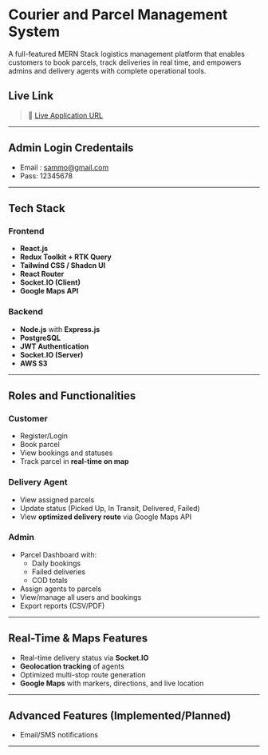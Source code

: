 # Courier and Parcel Management System

A full-featured MERN Stack logistics management platform that enables customers to book parcels, track deliveries in real time, and empowers admins and delivery agents with complete operational tools.

## Live Link

> 🔗 [Live Application URL](https://main.d3koorpmhi8mya.amplifyapp.com)

---
## Admin Login Credentails
- Email : sammo@gmail.com
- Pass: 12345678

---
## Tech Stack

### Frontend
- **React.js**
- **Redux Toolkit + RTK Query**
- **Tailwind CSS / Shadcn UI**
- **React Router**
- **Socket.IO (Client)**
- **Google Maps API**

### Backend
- **Node.js** with **Express.js**
- **PostgreSQL**
- **JWT Authentication**
- **Socket.IO (Server)**
- **AWS S3**

---

## Roles and Functionalities

### Customer
- Register/Login
- Book parcel
- View bookings and statuses
- Track parcel in **real-time on map**

### Delivery Agent
- View assigned parcels
- Update status (Picked Up, In Transit, Delivered, Failed)
- View **optimized delivery route** via Google Maps API

### Admin
- Parcel Dashboard with:
  - Daily bookings
  - Failed deliveries
  - COD totals
- Assign agents to parcels
- View/manage all users and bookings
- Export reports (CSV/PDF)

---

## Real-Time & Maps Features
- Real-time delivery status via **Socket.IO**
- **Geolocation tracking** of agents
- Optimized multi-stop route generation
- **Google Maps** with markers, directions, and live location

---

## Advanced Features (Implemented/Planned)
- Email/SMS notifications

---
